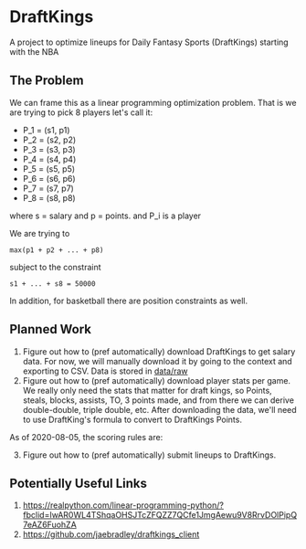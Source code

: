 # DraftKings

A project to optimize lineups for Daily Fantasy Sports (DraftKings) starting with the NBA

## The Problem
We can frame this as a linear programming optimization problem. That is we are trying to pick 8 players let's call it:

- P_1 = (s1, p1)
- P_2 = (s2, p2)
- P_3 = (s3, p3)
- P_4 = (s4, p4)
- P_5 = (s5, p5)
- P_6 = (s6, p6)
- P_7 = (s7, p7)
- P_8 = (s8, p8)

where s = salary and p = points. and P_i is a player

We are trying to 

```
max(p1 + p2 + ... + p8)
```

subject to the constraint

```
s1 + ... + s8 = 50000
```

In addition, for basketball there are position constraints as well.

## Planned Work
1. Figure out how to (pref automatically) download DraftKings to get salary data. For now, we will manually download it by going to the context and exporting to CSV. Data is stored in [data/raw](./data/raw)
2. Figure out how to (pref automatically) download player stats per game. We really only need the stats that matter for draft kings, so Points, steals, blocks, assists, TO, 3 points made, and from there we can derive double-double, triple double, etc. After downloading the data, we'll need to use DraftKing's formula to convert to DraftKings Points.

As of 2020-08-05, the scoring rules are:


3. Figure out how to (pref automatically) submit lineups to DraftKings.

## Potentially Useful Links
1. https://realpython.com/linear-programming-python/?fbclid=IwAR0WL4TShqaOHSJTcZFQZZ7QCfe1JmgAewu9V8RrvDOlPipQ7eAZ6FuohZA
2. https://github.com/jaebradley/draftkings_client
